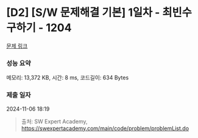 # [D2] [S/W 문제해결 기본] 1일차 - 최빈수 구하기 - 1204 

[문제 링크](https://swexpertacademy.com/main/code/problem/problemDetail.do?contestProbId=AV13zo1KAAACFAYh) 

### 성능 요약

메모리: 13,372 KB, 시간: 8 ms, 코드길이: 634 Bytes

### 제출 일자

2024-11-06 18:19



> 출처: SW Expert Academy, https://swexpertacademy.com/main/code/problem/problemList.do